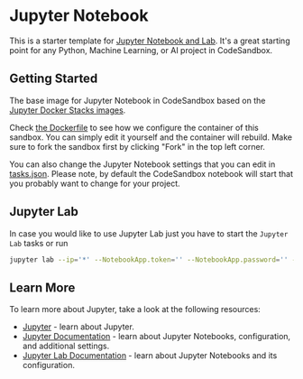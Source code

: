 # Jupyter Notebook

This is a starter template for [Jupyter Notebook and Lab](https://jupyter.org/). It's a great starting point for any Python, Machine Learning, or AI project in CodeSandbox.

## Getting Started

The base image for Jupyter Notebook in CodeSandbox based on the [Jupyter Docker Stacks images](https://github.com/jupyter/docker-stacks).

Check [the Dockerfile](./.devcontainer/Dockerfile) to see how we configure the container of this sandbox. You can simply edit it yourself and the container will rebuild. Make sure to fork the sandbox first by clicking "Fork" in the top left corner. 


You can also change the Jupyter Notebook settings that you can edit in [tasks.json](./.codesandbox/tasks.json). Please note, by default the CodeSandbox notebook will start that you probably want to change for your project.

## Jupyter Lab

In case you would like to use Jupyter Lab just you have to start the `Jupyter Lab` tasks or run

```bash
jupyter lab --ip='*' --NotebookApp.token='' --NotebookApp.password='' --NotebookApp.allow_remote_access=True  --ServerApp.disable_check_xsrf=True --allow-root
```

## Learn More

To learn more about Jupyter, take a look at the following resources:

- [Jupyter](https://docs.jupyter.org/en/latest/) - learn about Jupyter.
- [Jupyter Documentation](https://jupyter-notebook.readthedocs.io/) - learn about Jupyter Notebooks, configuration, and additional settings.
- [Jupyter Lab Documentation](https://jupyterlab.readthedocs.io/en/stable/index.html) - learn about Jupyter Notebooks and its configuration.

